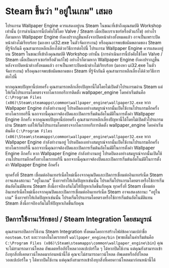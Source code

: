 # Steam ขึ้นว่า "อยู่ในเกม" เสมอ
โปรแกรม Wallpaper Engine ควรแสดงอยู่บน Steam ในขณะที่เข้าถึงคุณสมบัติ Workshop เท่านั้น (การดำเนินการนี้บังคับใช้โดย Valve / Steam เมื่อเปิดเบราเซอร์หรือตัวแก้ไข) อย่างไรก็ตามหาก Wallpaper Engine ยังคงปรากฏขึ้นหลังจากปิดหน้าต่างทั้งหมดแล้ว อาจเป็นเพราะปิดหน้าต่างไม่เรียบร้อย (มองหา ui32.exe ในตัวจัดการงาน) หรือคุณอาจพบข้อผิดพลาดของ Steam ที่รู้จักกันดี คุณสามารถหลีกเลี่ยงได้ด้วยวิธีการต่อไปนี้ โปรแกรม Wallpaper Engine ควรแสดงอยู่บน Steam ในขณะที่เข้าถึงคุณสมบัติ Workshop เท่านั้น (การดำเนินการนี้บังคับใช้โดย Valve / Steam เมื่อเปิดเบราเซอร์หรือตัวแก้ไข) อย่างไรก็ตามหาก Wallpaper Engine ยังคงปรากฏขึ้นหลังจากปิดหน้าต่างทั้งหมดแล้ว อาจเป็นเพราะปิดหน้าต่างไม่เรียบร้อย (มองหา ui32.exe ในตัวจัดการงาน) หรือคุณอาจพบข้อผิดพลาดของ Steam ที่รู้จักกันดี คุณสามารถหลีกเลี่ยงได้ด้วยวิธีการต่อไปนี้

หากคุณพบปัญหานี้บ่อยครั้ง คุณสามารถหลีกเลี่ยงปัญหานี้ได้โดยไม่เปิดตัวโปรแกรมผ่าน Steam แต่ให้เริ่มโปรแกรมโดยตรงจากไดเรกทอรีการติดตั้ง wallpaper_engine โดยค่าเริ่มต้นคือ `C:\Program Files (x86)\Steam\steamapps\common\wallpaper_engine\wallpaper32.exe` หาก Wallpaper Engine กำลังทำงานอยู่ โปรดปิดลงอย่างสมบูรณ์จากนั้นเปิดใช้งานโปรแกรมอีกครั้งทางไดเรกทอรีนี้ นอกจากนี้คุณอาจต้องปิดและเปิดการเริ่มต้นอัตโนมัติในการตั้งค่า Wallpaper Engine อีกครั้ง หากคุณพบปัญหานี้บ่อยครั้ง คุณสามารถหลีกเลี่ยงปัญหานี้ได้โดยไม่เปิดตัวโปรแกรมผ่าน Steam แต่ให้เริ่มโปรแกรมโดยตรงจากไดเรกทอรีการติดตั้ง wallpaper_engine โดยค่าเริ่มต้นคือ `C:\Program Files (x86)\Steam\steamapps\common\wallpaper_engine\wallpaper32.exe` หาก Wallpaper Engine กำลังทำงานอยู่ โปรดปิดลงอย่างสมบูรณ์จากนั้นเปิดใช้งานโปรแกรมอีกครั้งทางไดเรกทอรีนี้ นอกจากนี้คุณอาจต้องปิดและเปิดการเริ่มต้นอัตโนมัติในการตั้งค่า Wallpaper Engine อีกครั้ง หาก Wallpaper Engine กำลังทำงานอยู่ โปรดปิดลงอย่างสมบูรณ์จากนั้นเปิดใช้งานโปรแกรมอีกครั้งทางไดเรกทอรีนี้ นอกจากนี้คุณอาจต้องปิดและเปิดการเริ่มต้นอัตโนมัติในการตั้งค่า Wallpaper Engine อีกครั้ง

ทุกครั้งที่ Steam เชื่อมต่ออินเทอร์เน็ตใหม่เนื่องจากคุณปิดและเปิดการเชื่อมต่ออินเทอร์เน็ต Steam อาจแสดงสถานะ "อยู่ในเกม" ซึ่งอาจทำให้เกิดปัญหาเช่นนั้น โปรดเริ่มโปรแกรมโดยตรงหรือใช้การเริ่มต้นอัตโนมัติแทน Steam สิ่งนี้อาจป้องกันไม่ให้ปัญหาเกิดขึ้นกับคุณ ทุกครั้งที่ Steam เชื่อมต่ออินเทอร์เน็ตใหม่เนื่องจากคุณปิดและเปิดการเชื่อมต่ออินเทอร์เน็ต Steam อาจแสดงสถานะ "อยู่ในเกม" ซึ่งอาจทำให้เกิดปัญหาเช่นนั้น โปรดเริ่มโปรแกรมโดยตรงหรือใช้การเริ่มต้นอัตโนมัติแทน Steam สิ่งนี้อาจป้องกันไม่ให้ปัญหาเกิดขึ้นกับคุณ

## ปิดการใช้งานเวิร์กชอป / Steam Integration โดยสมบูรณ์
คุณสามารถปิดการใช้งาน Steam Integration ทั้งหมดโดยการสร้างไฟล์ข้อความเปล่าชื่อ `nosteam.txt` และวางลงในไดเรกทอรี `wallpaper_engine/bin` (พาธเต็มในค่าเริ่มต้นคือ `C:\Program Files (x86)\Steam\steamapps\common\wallpaper_engine\bin`) คุณจะไม่สามารถดาวน์โหลด อัพเดตหรืออัปโหลดวอลเปเปอร์ใด ๆ ได้หากปิดใช้งาน แต่คุณยังสามารถเข้าถึงทุกสิ่งที่เคยดาวน์โหลดมาก่อนหน้านี้ได้ คุณจะไม่สามารถดาวน์โหลด อัพเดตหรืออัปโหลดวอลเปเปอร์ใด ๆ ได้หากปิดใช้งาน แต่คุณยังสามารถเข้าถึงทุกสิ่งที่เคยดาวน์โหลดมาก่อนหน้านี้ได้ 